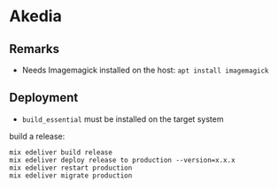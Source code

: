 # Akedia

## Remarks

* Needs Imagemagick installed on the host: `apt install imagemagick`

## Deployment

* `build_essential` must be installed on the target system

build a release:

```
mix edeliver build release
mix edeliver deploy release to production --version=x.x.x
mix edeliver restart production
mix edeliver migrate production
```
